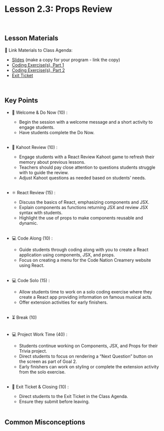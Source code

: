 # Lesson 2.3: Props Review

<br>

## Lesson Materials

📖 Link Materials to Class Agenda:
- [Slides](https://docs.google.com/presentation/d/1pNSRwWhB0iRtgefUbjUN2wEoMjkupx56DM-eQFZslbg/edit?usp=sharing) (make a copy for your program - link the copy)
- [Coding Exercise(s), Part 1](https://github.com/itscodenation/flw2-u2l3-23-24-student-exercises-part-1)
- [Coding Exercise(s), Part 2](https://github.com/itscodenation/flw2-u2l3-23-24-student-exercises-part-2)
- [Exit Ticket](https://forms.gle/YcciD58oWuceS9cp9)

<br>

## Key Points

- 👋 Welcome & Do Now (10) :
    - Begin the session with a welcome message and a short activity to engage students.
    - Have students complete the Do Now.<br><br>

- 🔄 Kahoot Review (10) :
    - Engage students with a React Review Kahoot game to refresh their memory about previous lessons.
    - Teachers should pay close attention to questions students struggle with to guide the review.
    - Adjust Kahoot questions as needed based on students’ needs.<br><br>

- ⚛ React Review (15) :
    - Discuss the basics of React, emphasizing components and JSX.
    - Explain components as functions returning JSX and review JSX syntax with students.
    - Highlight the use of props to make components reusable and dynamic.<br><br>

- 💻 Code Along (10) :
    - Guide students through coding along with you to create a React application using components, JSX, and props.
    - Focus on creating a menu for the Code Nation Creamery website using React.<br><br>

- 💻 Code Solo (15) :
    - Allow students time to work on a solo coding exercise where they create a React app providing information on famous musical acts.
    - Offer extension activities for early finishers.<br><br>

- ⏳ Break (10)<br><br>

- 💻 Project Work Time (40) :
    - Students continue working on Components, JSX, and Props for their Trivia project.
    - Direct students to focus on rendering a “Next Question” button on the screen as part of Goal 2.
    - Early finishers can work on styling or complete the extension activity from the solo exercise.<br><br>

- 👋 Exit Ticket & Closing (10) :
    - Direct students to the Exit Ticket in the Class Agenda.
    - Ensure they submit before leaving.<br><br>


## Common Misconceptions
